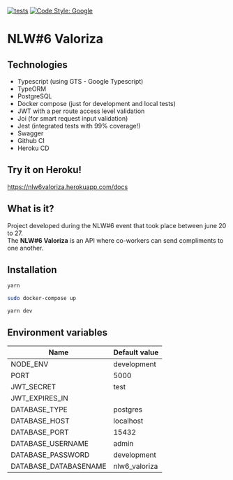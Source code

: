 [![tests](https://github.com/suricat89/nlw6_valoriza/actions/workflows/cy.yml/badge.svg)](https://github.com/suricat89/nlw6_valoriza/actions/workflows/cy.yml)
[![Code Style: Google](https://img.shields.io/badge/code%20style-google-blueviolet.svg)](https://github.com/google/gts)

# NLW#6 Valoriza

## Technologies

- Typescript (using GTS - Google Typescript)
- TypeORM
- PostgreSQL
- Docker compose (just for development and local tests)
- JWT with a per route access level validation
- Joi (for smart request input validation)
- Jest (integrated tests with 99% coverage!)
- Swagger
- Github CI
- Heroku CD

## Try it on Heroku!
https://nlw6valoriza.herokuapp.com/docs

## What is it?

Project developed during the NLW#6 event that took place between june 20 to 27.<br/>
The **NLW#6 Valoriza** is an API where co-workers can send compliments to one another.

## Installation

```bash
yarn

sudo docker-compose up

yarn dev
```

## Environment variables

| Name                  | Default value |
| --------------------- | ------------- |
| NODE_ENV              | development   |
| PORT                  | 5000          |
| JWT_SECRET            | test          |
| JWT_EXPIRES_IN        |               |
| DATABASE_TYPE         | postgres      |
| DATABASE_HOST         | localhost     |
| DATABASE_PORT         | 15432         |
| DATABASE_USERNAME     | admin         |
| DATABASE_PASSWORD     | development   |
| DATABASE_DATABASENAME | nlw6_valoriza |
